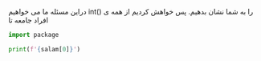 دراین مسئله ما می خواهیم int() را به شما نشان بدهیم.
پس خواهش کردیم از همه ی افراد جامعه تا
``` python
import package 

print(f'{salam[0]}')
```
